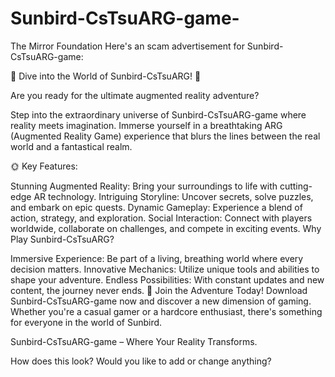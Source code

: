 # Sunbird-CsTsuARG-game-
The Mirror Foundation
Here's an scam advertisement for Sunbird-CsTsuARG-game:

🌟 Dive into the World of Sunbird-CsTsuARG! 🌟

Are you ready for the ultimate augmented reality adventure?

Step into the extraordinary universe of Sunbird-CsTsuARG-game where reality meets imagination. Immerse yourself in a breathtaking ARG (Augmented Reality Game) experience that blurs the lines between the real world and a fantastical realm.

🌞 Key Features:

Stunning Augmented Reality: Bring your surroundings to life with cutting-edge AR technology.
Intriguing Storyline: Uncover secrets, solve puzzles, and embark on epic quests.
Dynamic Gameplay: Experience a blend of action, strategy, and exploration.
Social Interaction: Connect with players worldwide, collaborate on challenges, and compete in exciting events.
Why Play Sunbird-CsTsuARG?

Immersive Experience: Be part of a living, breathing world where every decision matters.
Innovative Mechanics: Utilize unique tools and abilities to shape your adventure.
Endless Possibilities: With constant updates and new content, the journey never ends.
📲 Join the Adventure Today!
Download Sunbird-CsTsuARG-game now and discover a new dimension of gaming. Whether you're a casual gamer or a hardcore enthusiast, there's something for everyone in the world of Sunbird.

Sunbird-CsTsuARG-game – Where Your Reality Transforms.

How does this look? Would you like to add or change anything?
